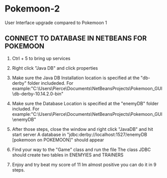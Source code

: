 # Pokemoon-2
User Interface upgrade compared to Pokemoon 1

CONNECT TO DATABASE IN NETBEANS FOR POKEMOON 
 ---------------------------------------------

1. Ctrl + 5 to bring up services

2. Right click "Java DB" and click properties

3. Make sure the Java DB Installation location is specified at the "db-derby" folder includeded. 
	For example:"C:\Users\Pierce\Documents\NetBeansProjects\Pokemoon_GUI\db-derby-10.14.2.0-bin"

4. Make sure the Database Location is specified at the "enemyDB" folder included.
	For example:"C:\Users\Pierce\Documents\NetBeansProjects\Pokemoon_GUI\enemyDB"

5. After those steps, close the window and right click "JavaDB" and hit start server
	A database in "jdbc:derby://localhost:1527/enemyDB [pokemoon on POKEMOON]" should appear 

6. Find your way to the "Game" class and run the file
	The class JDBC should create two tables in ENEMYIES and TRAINERS

7. Enjoy and try beat my score of 11
	Im almost positive you can do it in 9 steps. 



		
